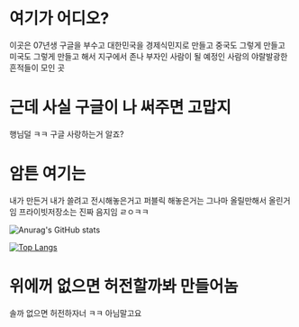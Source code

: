 # 여기가 어디오?
이곳은 07년생 구글을 부수고 대한민국을 경제식민지로 만들고 중국도 그렇게 만들고 미국도 그렇게 만들고 해서 지구에서 존나 부자인 사람이 될 예정인 사람의 야랄발광한 흔적들이 모인 곳

# 근데 사실 구글이 나 써주면 고맙지
행님덜 ㅋㅋ 구글 사랑하는거 알죠?

# 암튼 여기는
내가 만든거 내가 쓸려고 전시해놓은거고 퍼블릭 해놓은거는 그나마 올릴만해서 올린거임 프라이빗저장소는 진짜 음지임 ㄹㅇㅋㅋ

![Anurag's GitHub stats](https://github-readme-stats.vercel.app/api?username=SGH07&show_icons=true)

[![Top Langs](https://github-readme-stats.vercel.app/api/top-langs/?username=anuraghazra&layout=compact)](https://github.com/anuraghazra/github-readme-stats)


# 위에꺼 없으면 허전할까봐 만들어놈

솔까 없으면 허전하자너 ㅋㅋ
아님말고요




